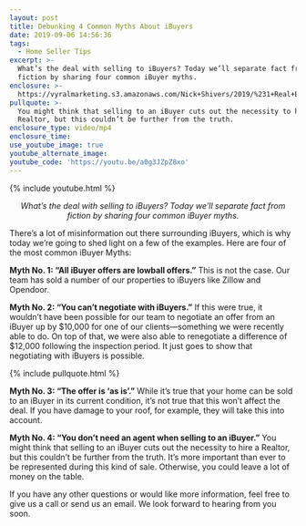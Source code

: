 ```yaml
---
layout: post
title: Debunking 4 Common Myths About iBuyers
date: 2019-09-06 14:56:36
tags:
  - Home Seller Tips
excerpt: >-
  What’s the deal with selling to iBuyers? Today we’ll separate fact from
  fiction by sharing four common iBuyer myths.
enclosure: >-
  https://vyralmarketing.s3.amazonaws.com/Nick+Shivers/2019/%231+Real+Estate+Team+in+the+Portland+Metro+_+SW+Washington+4+Myths+About+iBuyers.mp4
pullquote: >-
  You might think that selling to an iBuyer cuts out the necessity to hire a
  Realtor, but this couldn’t be further from the truth.
enclosure_type: video/mp4
enclosure_time:
use_youtube_image: true
youtube_alternate_image:
youtube_code: 'https://youtu.be/a0g3JZpZ8xo'
---
```


{% include youtube.html %}

<p style="text-align: center;"><em>What’s the deal with selling to iBuyers? Today we’ll separate fact from fiction by sharing four common iBuyer myths.</em></p>

There’s a lot of misinformation out there surrounding iBuyers, which is why today we’re going to shed light on a few of the examples. Here are four of the most common iBuyer Myths:&nbsp;

**Myth No. 1: “All iBuyer offers are lowball offers.”** This is not the case. Our team has sold a number of our properties to iBuyers like Zillow and Opendoor.

**Myth No. 2: “You can’t negotiate with iBuyers.”** If this were true, it wouldn’t have been possible for our team to negotiate an offer from an iBuyer up by $10,000 for one of our clients—something we were recently able to do. On top of that, we were also able to renegotiate a difference of $12,000 following the inspection period. It just goes to show that negotiating with iBuyers is possible.

{% include pullquote.html %}

**Myth No. 3: “The offer is ‘as is’.”** While it’s true that your home can be sold to an iBuyer in its current condition, it’s not true that this won’t affect the deal. If you have damage to your roof, for example, they will take this into account.

**Myth No. 4: “You don’t need an agent when selling to an iBuyer.”** You might think that selling to an iBuyer cuts out the necessity to hire a Realtor, but this couldn’t be further from the truth. It’s more important than ever to be represented during this kind of sale. Otherwise, you could leave a lot of money on the table.

If you have any other questions or would like more information, feel free to give us a call or send us an email. We look forward to hearing from you soon.